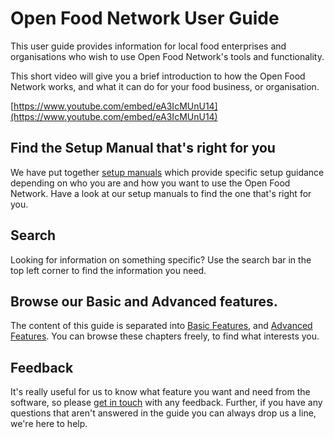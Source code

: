 # Open Food Network User Guide

This user guide provides information for local food enterprises and organisations who wish to use Open Food Network's tools and functionality.

This short video will give you a brief introduction to how the Open Food Network works, and what it can do for your food business, or organisation.

 [https://www.youtube.com/embed/eA3IcMUnU14](https://www.youtube.com/embed/eA3IcMUnU14)

## Find the Setup Manual that's right for you

We have put together [setup manuals](setup-manuals/) which provide specific setup guidance depending on who you are and how you want to use the Open Food Network. Have a look at our setup manuals to find the one that's right for you.

## Search

Looking for information on something specific? Use the search bar in the top left corner to find the information you need.

## Browse our Basic and Advanced features.

The content of this guide is separated into [Basic Features](basic-features/), and [Advanced Features](advanced-features/). You can browse these chapters freely, to find what interests you.

## Feedback

It's really useful for us to know what feature you want and need from the software, so please [get in touch](feedback.md) with any feedback. Further, if you have any questions that aren't answered in the guide you can always drop us a line, we're here to help.

